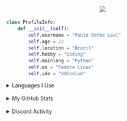 <p align="center">
    <img src="https://readme-typing-svg.herokuapp.com?color=%237848E6&center=true&lines=Hi+there!+Welcome+to+my+profile!">
</p>

```py
class ProfileInfo:
    def __init__(self):
        self.username = "Pablo Borba Leal"
        self.age = 22
        self.location = "Brazil"
        self.hobby = "Coding"
        self.mainlang = "Python"
        self.os = "Fedora Linux"
        self.ide = "VSCodium"
  ```
<details>
    <summary>Languages I Use</summary>
    <br>
    <figure align="center">
        <h3 align="center">Programming</h3>
        <img align="center" alt="Python" height="60" width="80" src="https://raw.githubusercontent.com/devicons/devicon/master/icons/python/python-original-wordmark.svg">
        <img align="center" alt="R" height="60" width="80" src="https://raw.githubusercontent.com/devicons/devicon/master/icons/r/r-original.svg">
        <img align="center" alt="C" height="60" width="80" src="https://raw.githubusercontent.com/devicons/devicon/master/icons/c/c-original.svg">
        <img align="center" alt="Java" height="60" width="80" src="https://raw.githubusercontent.com/devicons/devicon/master/icons/java/java-original-wordmark.svg">
        <img align="center" alt="Assembly" height="60" width="80" src="https://user-images.githubusercontent.com/103866722/177873824-ac727cae-29d5-406d-87de-93bb2bf21f02.png">
        <img align="center" alt="Arduino" height="60" width="80" src="https://raw.githubusercontent.com/devicons/devicon/master/icons/arduino/arduino-original-wordmark.svg">
    </figure>
    <br>
    <figure align="center">
        <h3 align="center">Web Development</h3>
        <img align="center" alt="HTML" height="60" width="80" src="https://github.com/devicons/devicon/raw/master/icons/html5/html5-original-wordmark.svg">
        <img align="center" alt="CSS" height="60" width="80" src="https://github.com/devicons/devicon/raw/master/icons/css3/css3-original-wordmark.svg">
    </figure>
    <br>
    <figure align="center">
        <h3 align="center">Operating Systems</h3>
        <img align="center" alt="Linux" height="60" width="80" src="https://raw.githubusercontent.com/devicons/devicon/master/icons/linux/linux-original.svg">
        <img align="center" alt="Windows" height="60" width="80" src="https://github.com/devicons/devicon/raw/master/icons/windows8/windows8-original.svg">
</details>
<br>
<details>
    <summary>My GitHub Stats</summary>
    <br>
    <p align="center">
        <img width="300px" height="130px" src="https://github-readme-stats.vercel.app/api?username=nanometer5088&show_icons=true&theme=tokyonight&include_all_commits=true&hide_border=true"></img>
        <img width="300px" height="130px" src="https://github-readme-streak-stats.herokuapp.com/?user=nanometer5088&theme=tokyonight&hide_border=true"></img>
    </p>
    <p align="center">
        <img width="300px" height="135px"src="https://github-readme-stats.vercel.app/api/top-langs/?username=nanometer5088&layout=compact&theme=tokyonight&hide_border=true&langs_count=10"></img>
    </p>
    <figure align="center">
        <img src="https://raw.githubusercontent.com/nanometer5088/nanometer5088/output/github-contribution-grid-snake.svg"></figure>

</details>
<br>
<details>
    <summary>Discord Activity</summary>
    <p align="center">
        <a href="https://discord.com/users/614604435443810306">
            <img src="https://lanyard.cnrad.dev/api/614604435443810306?hideDiscrim=true&idleMessage=I'm%20available!&"></img>
        </a>
    </p>
</details>
